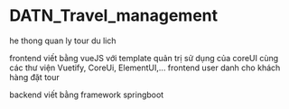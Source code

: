 # DATN_Travel_management

he thong quan ly tour du lich

frontend viết bằng vueJS với template quản trị sử dụng của coreUI cùng các thư viện Vuetify, CoreUi, ElementUI,...
frontend user danh cho khách hàng đặt tour

backend viết bằng framework springboot